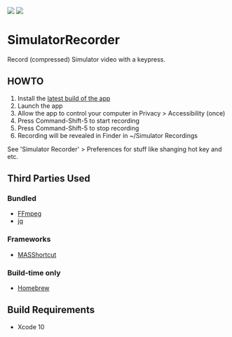 [![](https://travis-ci.org/grigorye/SimulatorRecorder.svg?branch=master)](https://travis-ci.org/grigorye/SimulatorRecorder)
[![](https://gitlab.com/grigorye/SimulatorRecorder/badges/master/pipeline.svg)](https://gitlab.com/grigorye/SimulatorRecorder/commits/master)

# SimulatorRecorder

Record (compressed) Simulator video with a keypress.

## HOWTO

1. Install the [latest build of the app](https://gitlab.com/grigorye/SimulatorRecorder/-/jobs/artifacts/master/raw/build/SimulatorRecorder.pkg?job=build_project)
2. Launch the app
3. Allow the app to control your computer in Privacy > Accessibility (once)
4. Press Command-Shift-5 to start recording
5. Press Command-Shift-5 to stop recording
6. Recording will be revealed in Finder in ~/Simulator Recordings

See 'Simulator Recorder' > Preferences for stuff like shanging hot key and etc.
 

## Third Parties Used

### Bundled

* [FFmpeg](https://ffmpeg.org)
* [jq](https://stedolan.github.io/jq)

### Frameworks

* [MASShortcut](https://github.com/shpakovski/MASShortcut)

### Build-time only

* [Homebrew](https://brew.sh)

## Build Requirements

* Xcode 10
